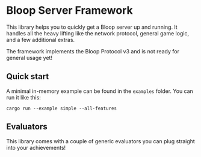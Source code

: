 # Bloop Server Framework

This library helps you to quickly get a Bloop server up and running. It handles all the heavy lifting like the network
protocol, general game logic, and a few additional extras.

The framework implements the Bloop Protocol v3 and is not ready for general usage yet!

## Quick start

A minimal in-memory example can be found in the `examples` folder. You can run it like this:

```shell
cargo run --example simple --all-features
```

## Evaluators

This library comes with a couple of generic evaluators you can plug straight into your achievements!
